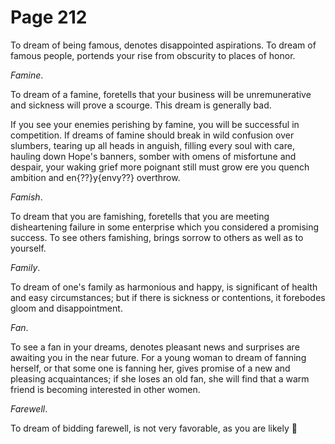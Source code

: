 # Page 212
To dream of being famous, denotes disappointed aspirations.
To dream of famous people, portends your rise from obscurity
to places of honor.


_Famine_.


To dream of a famine, foretells that your business will
be unremunerative and sickness will prove a scourge.
This dream is generally bad.


If you see your enemies perishing by famine, you will be successful
in competition. If dreams of famine should break in wild confusion
over slumbers, tearing up all heads in anguish, filling every soul with care,
hauling down Hope's banners, somber with omens of misfortune and despair,
your waking grief more poignant still must grow ere you quench ambition
and en{??}y{envy??} overthrow.


_Famish_.


To dream that you are famishing, foretells that you are meeting disheartening
failure in some enterprise which you considered a promising success.
To see others famishing, brings sorrow to others as well as to yourself.


_Family_.


To dream of one's family as harmonious and happy, is significant of
health and easy circumstances; but if there is sickness or contentions,
it forebodes gloom and disappointment.


_Fan_.


To see a fan in your dreams, denotes pleasant news and surprises
are awaiting you in the near future. For a young woman
to dream of fanning herself, or that some one is fanning her,
gives promise of a new and pleasing acquaintances; if she
loses an old fan, she will find that a warm friend is becoming
interested in other women.


_Farewell_.


To dream of bidding farewell, is not very favorable, as you are likely
